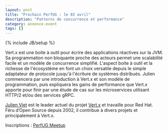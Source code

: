 ```yaml
---
layout: post
title: "Prochain PerfUG : le 03 avril"
description: "Patterns de concurrence et performance"
category: annonce-event
tags: []
---
```

{% include JB/setup %}

Vert.x est une boite à outil pour écrire des applications réactives sur la JVM. Sa programmation non bloquante proche des acteurs permet une scalabilité facile et un modèle de concurrence simplifié. L'aspect boite à outil et la richesse de l'écosystème en font un choix versatile depuis le simple adaptateur de protocole jusqu'à l'écriture de systèmes distribués. Julien commencera par une introduction à Vert.x et son modèle de programmation, puis expliquera les gains de performance que Vert.x apporte pour finir par une étude de cas sur les microservices utilisant HTTP/2 et/ou des services gRPC. 
<!-- more -->

[Julien Viet](https://twitter.com/julienviet) est le leader actuel du projet [Vert.x](http://vertx.io/) et travaille pour Red Hat. Féru d’Open Source depuis 2002, il contribue à divers projets et principalement à Vert.x.

Inscriptions : [PerfUG Meetup](https://www.meetup.com/fr-FR/PerfUG/events/238585319/)
